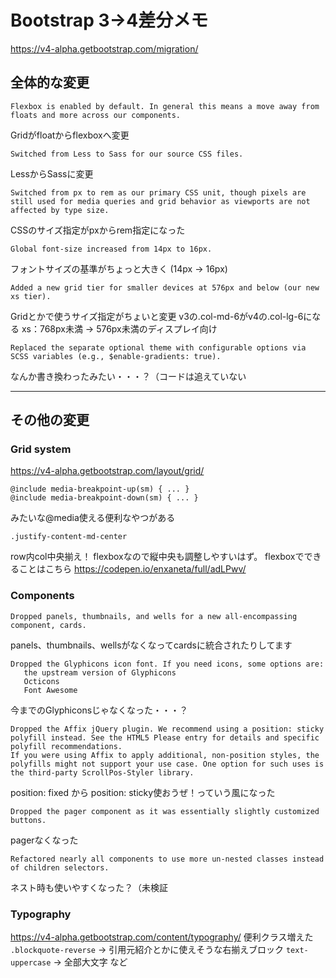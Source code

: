 # Bootstrap 3->4差分メモ

https://v4-alpha.getbootstrap.com/migration/
## 全体的な変更
```
Flexbox is enabled by default. In general this means a move away from floats and more across our components.
```
Gridがfloatからflexboxへ変更

```
Switched from Less to Sass for our source CSS files.
```
LessからSassに変更

```
Switched from px to rem as our primary CSS unit, though pixels are still used for media queries and grid behavior as viewports are not affected by type size.
```
CSSのサイズ指定がpxからrem指定になった

```
Global font-size increased from 14px to 16px.
```
フォントサイズの基準がちょっと大きく
(14px -> 16px)

```
Added a new grid tier for smaller devices at 576px and below (our new xs tier).
```
Gridとかで使うサイズ指定がちょいと変更
v3の.col-md-6がv4の.col-lg-6になる
xs：768px未満 -> 576px未満のディスプレイ向け

```
Replaced the separate optional theme with configurable options via SCSS variables (e.g., $enable-gradients: true).
```
なんか書き換わったみたい・・・？（コードは追えていない

---
## その他の変更
### Grid system
https://v4-alpha.getbootstrap.com/layout/grid/
```
@include media-breakpoint-up(sm) { ... }
@include media-breakpoint-down(sm) { ... }
```
みたいな@media使える便利なやつがある

```
.justify-content-md-center
```
row内col中央揃え！
flexboxなので縦中央も調整しやすいはず。
flexboxでできることはこちら https://codepen.io/enxaneta/full/adLPwv/

### Components
```
Dropped panels, thumbnails, and wells for a new all-encompassing component, cards.
```
panels、thumbnails、wellsがなくなってcardsに統合されたりしてます
```
Dropped the Glyphicons icon font. If you need icons, some options are:
   the upstream version of Glyphicons
   Octicons
   Font Awesome
```
今までのGlyphiconsじゃなくなった・・・？
```
Dropped the Affix jQuery plugin. We recommend using a position: sticky polyfill instead. See the HTML5 Please entry for details and specific polyfill recommendations.
If you were using Affix to apply additional, non-position styles, the polyfills might not support your use case. One option for such uses is the third-party ScrollPos-Styler library.
```
position: fixed から position: sticky使おうぜ！っていう風になった
```
Dropped the pager component as it was essentially slightly customized buttons.
```
pagerなくなった
```
Refactored nearly all components to use more un-nested classes instead of children selectors.
```
ネスト時も使いやすくなった？（未検証

### Typography
https://v4-alpha.getbootstrap.com/content/typography/
便利クラス増えた
`.blockquote-reverse`  -> 引用元紹介とかに使えそうな右揃えブロック
`text-uppercase` -> 全部大文字
など